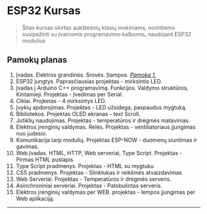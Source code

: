 # ESP32 Kursas

> Šitas kursas skirtas aukštesnių klasių mokiniams, norintiems susipažinti su įvairiomis programavimo kalbomis, naudojant ESP32 modulius

## Pamokų planas

1. Įvadas. Elektros grandinės. Srovės. Įtampos. *[Pamoka 1.](01-pamoka.md)*
2. ESP32 jungtys. Paprasčiausias projektas - mirksintis LED. 
3. Įvadas į Arduino C++ programavimą. Funkcijos. Valdymo struktūros, Kintamieji. Projektas - Įvedimas per Serial.
4. Ciklai. Projketas - 4 mirksintys LED.
5. Įvykių apdorojimas. Projektas - LED užsidega, paspaudus mygtuką.
7. Bibliotekos. Projektas OLED ekranas - text Scroll.
8. Jutiklių naudojimas. Projektas - temperatūros ir drėgmės matavimas.
9. Elektros įrenginių valdymas. Relės. Projektas - ventiliatoriaus įjungimas nuo judesio.
10. Komunikacija tarp modulių. Projektas ESP-NOW - duomenų siuntimas ir gavimas.
11. Web Įvadas. HTML, HTTP, Web serveriai, Type Script. Projektas - Pirmas HTML puslapis.
12. Type Script pradmenys. Projektas - HTML su mygtuku
13. CSS pradmenys. Projektas - Slinktukas ir reikšmės atvaizdavimas
14. Web Serveriai. Projektas - Temperatūros ir drėgmės serveris.
15. Asinchroniniai serveriai. Projektas - Patobulintas serveris.
16. Elektros įrenginių valdymas per WEB. projektas - lempos įjungimas per Web aplikaciją.

***
